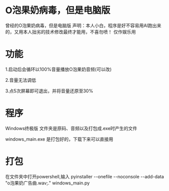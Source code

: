 # O泡果奶病毒，但是电脑版
曾经的O泡果奶病毒，但是电脑版
声明：本人小白，程序是好不容易用AI跑出来的，又用本人拙劣的技术修改最终才能用，不喜勿喷！
仅作娱乐用
# 功能
1.启动后会循环以100%音量播放O泡果奶音频(可以改)

2.音量无法调低

3.点5次屏幕即可退出，并将音量还原至30%
# 程序
Windows终极版 文件夹是原码、音频以及打包成.exe时产生的文件

windows_main.exe 是打包好的，下载下来可以直接用
# 打包
在文件夹中打开powershell,输入   pyinstaller --onefile --noconsole --add-data "o泡果奶广告曲.wav;." windows_main.py
